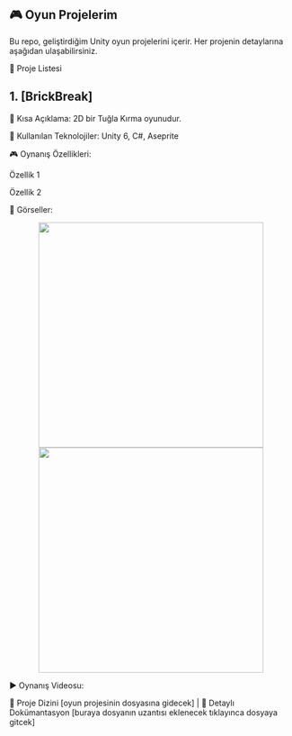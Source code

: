 ## 🎮 Oyun Projelerim

Bu repo, geliştirdiğim Unity oyun projelerini içerir. Her projenin detaylarına aşağıdan ulaşabilirsiniz.


📂 Proje Listesi
## 1. [BrickBreak]
<p>📌 Kısa Açıklama: 2D bir Tuğla Kırma oyunudur. </p>
<p>🔧 Kullanılan Teknolojiler: Unity 6, C#, Aseprite</p>
<p>🎮 Oynanış Özellikleri:</p>

Özellik 1

Özellik 2

📸 Görseller:

<div align="center"> <img src="Screenshots/proje1_1.png" width="400"> <img src="Screenshots/proje1_2.gif" width="400"> </div>

▶️ Oynanış Videosu: 


📂 Proje Dizini [oyun projesinin dosyasına gidecek] | 📝 Detaylı Dokümantasyon [buraya dosyanın uzantısı eklenecek tıklayınca dosyaya gitcek]
